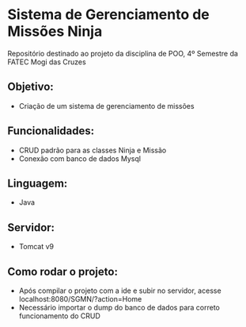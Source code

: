 # Sistema de Gerenciamento de Missões Ninja
Repositório destinado ao projeto da disciplina de POO, 4º Semestre da FATEC Mogi das Cruzes

## Objetivo:
- Criação de um sistema de gerenciamento de missões

## Funcionalidades:
- CRUD padrão para as classes Ninja e Missão
- Conexão com banco de dados Mysql

## Linguagem:
- Java

## Servidor:
- Tomcat v9

## Como rodar o projeto:
- Após compilar o projeto com a ide e subir no servidor, acesse localhost:8080/SGMN/?action=Home
- Necessário importar o dump do banco de dados para correto funcionamento do CRUD
